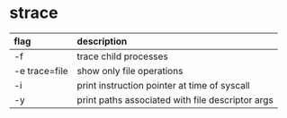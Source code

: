 # strace
| flag          | description                                      |
|:--------------|:-------------------------------------------------|
| -f            | trace child processes                            |
| -e trace=file | show only file operations                        |
| -i            | print instruction pointer at time of syscall     |
| -y            | print paths associated with file descriptor args |


